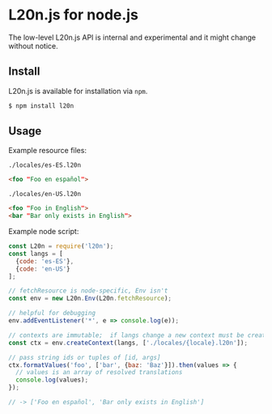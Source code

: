 L20n.js for node.js
===================

The low-level L20n.js API is internal and experimental and  it might change
without notice.


## Install

L20n.js is available for installation via `npm`.

```bash
$ npm install l20n
```


## Usage

Example resource files:

`./locales/es-ES.l20n`

```html
<foo "Foo en español">
```

`./locales/en-US.l20n`

```html
<foo "Foo in English">
<bar "Bar only exists in English">
```

Example node script:

```javascript
const L20n = require('l20n');
const langs = [
  {code: 'es-ES'},
  {code: 'en-US'}
];

// fetchResource is node-specific, Env isn't
const env = new L20n.Env(L20n.fetchResource);

// helpful for debugging
env.addEventListener('*', e => console.log(e));

// contexts are immutable;  if langs change a new context must be created
const ctx = env.createContext(langs, ['./locales/{locale}.l20n']);

// pass string ids or tuples of [id, args]
ctx.formatValues('foo', ['bar', {baz: 'Baz'}]).then(values => {
  // values is an array of resolved translations
  console.log(values);
});

// -> ['Foo en español', 'Bar only exists in English']
```
